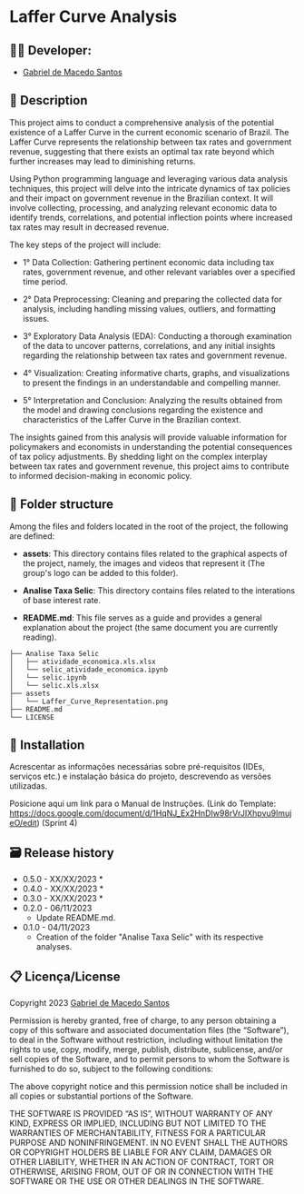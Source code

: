 # Laffer Curve Analysis

## 👨‍🎓 Developer: 
- <a href="https://www.linkedin.com/in/gabriel-demacedosantos/">Gabriel de Macedo Santos</a>


## 📜 Description

This project aims to conduct a comprehensive analysis of the potential existence of a Laffer Curve in the current economic scenario of Brazil. The Laffer Curve represents the relationship between tax rates and government revenue, suggesting that there exists an optimal tax rate beyond which further increases may lead to diminishing returns.

Using Python programming language and leveraging various data analysis techniques, this project will delve into the intricate dynamics of tax policies and their impact on government revenue in the Brazilian context. It will involve collecting, processing, and analyzing relevant economic data to identify trends, correlations, and potential inflection points where increased tax rates may result in decreased revenue.

The key steps of the project will include:

- 1° Data Collection: Gathering pertinent economic data including tax rates, government revenue, and other relevant variables over a specified time period.

- 2° Data Preprocessing: Cleaning and preparing the collected data for analysis, including handling missing values, outliers, and formatting issues.

- 3° Exploratory Data Analysis (EDA): Conducting a thorough examination of the data to uncover patterns, correlations, and any initial insights regarding the relationship between tax rates and government revenue.

- 4° Visualization: Creating informative charts, graphs, and visualizations to present the findings in an understandable and compelling manner.

- 5° Interpretation and Conclusion: Analyzing the results obtained from the model and drawing conclusions regarding the existence and characteristics of the Laffer Curve in the Brazilian context.

The insights gained from this analysis will provide valuable information for policymakers and economists in understanding the potential consequences of tax policy adjustments. By shedding light on the complex interplay between tax rates and government revenue, this project aims to contribute to informed decision-making in economic policy.

## 📁 Folder structure

Among the files and folders located in the root of the project, the following are defined:

- **assets**: This directory contains files related to the graphical aspects of the project, namely, the images and videos that represent it (The group's logo can be added to this folder).

- **Analise Taxa Selic**: This directory contains files related to the interations of base interest rate.

- **README.md**: This file serves as a guide and provides a general explanation about the project (the same document you are currently reading).

```
├── Analise Taxa Selic
│   ├── atividade_economica.xls.xlsx
│   └── selic_atividade_economica.ipynb
│   └── selic.ipynb
│   └── selic.xls.xlsx
├── assets
│   └── Laffer_Curve_Representation.png
├── README.md
└── LICENSE
```

## 🔧 Installation

Acrescentar as informações necessárias sobre pré-requisitos (IDEs, serviços etc.) e instalação básica do projeto, descrevendo as versões utilizadas.

Posicione aqui um link para o Manual de Instruções. (Link do Template: https://docs.google.com/document/d/1HqNJ_Ex2HnDIw98rVrJIXhpvu9lmujeO/edit) (Sprint 4)


## 🗃 Release history

* 0.5.0 - XX/XX/2023
    * 
* 0.4.0 - XX/XX/2023
    * 
* 0.3.0 - XX/XX/2023
    * 
* 0.2.0 - 06/11/2023
    * Update README.md.
* 0.1.0 - 04/11/2023
    * Creation of the folder "Analise Taxa Selic" with its respective analyses.

## 📋 Licença/License

Copyright 2023 <a href="https://www.linkedin.com/in/gabriel-demacedosantos/">Gabriel de Macedo Santos</a>

Permission is hereby granted, free of charge, to any person obtaining a copy of this software and associated documentation files (the “Software”), to deal in the Software without restriction, including without limitation the rights to use, copy, modify, merge, publish, distribute, sublicense, and/or sell copies of the Software, and to permit persons to whom the Software is furnished to do so, subject to the following conditions:

The above copyright notice and this permission notice shall be included in all copies or substantial portions of the Software.

THE SOFTWARE IS PROVIDED “AS IS”, WITHOUT WARRANTY OF ANY KIND, EXPRESS OR IMPLIED, INCLUDING BUT NOT LIMITED TO THE WARRANTIES OF MERCHANTABILITY, FITNESS FOR A PARTICULAR PURPOSE AND NONINFRINGEMENT. IN NO EVENT SHALL THE AUTHORS OR COPYRIGHT HOLDERS BE LIABLE FOR ANY CLAIM, DAMAGES OR OTHER LIABILITY, WHETHER IN AN ACTION OF CONTRACT, TORT OR OTHERWISE, ARISING FROM, OUT OF OR IN CONNECTION WITH THE SOFTWARE OR THE USE OR OTHER DEALINGS IN THE SOFTWARE.